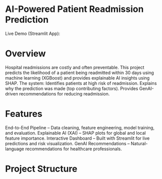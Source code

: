 # AI-Powered Patient Readmission Prediction
Live Demo (Streamlit App):


#  Overview
Hospital readmissions are costly and often preventable. This project predicts the likelihood of a patient being readmitted within 30 days using machine learning (XGBoost) and provides explainable AI insights using SHAP.
The system:
Identifies patients at high risk of readmission.
Explains why the prediction was made (top contributing factors).
Provides GenAI-driven recommendations for reducing readmission.


# Features
End-to-End Pipeline – Data cleaning, feature engineering, model training, and evaluation.
Explainable AI (XAI) – SHAP plots for global and local feature importance.
Interactive Dashboard – Built with Streamlit for live predictions and risk visualization.
GenAI Recommendations – Natural-language recommendations for healthcare professionals.

# Project Structure
